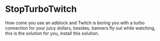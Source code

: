 # StopTurboTwitch
How come you use an adblock and Twitch is boring you with a turbo connection for your juicy dollars, besides, banners fly out while watching, this is the solution for you, install this solution.

